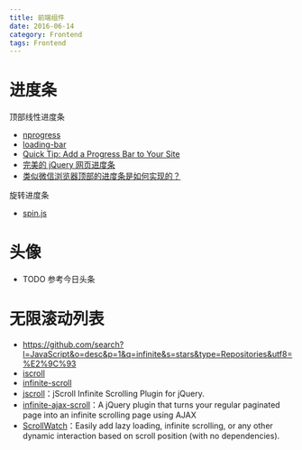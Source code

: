 ```yaml
---
title: 前端组件
date: 2016-06-14
category: Frontend
tags: Frontend
---
```


# 进度条
顶部线性进度条
- [nprogress](https://github.com/rstacruz/nprogress)
- [loading-bar](https://github.com/peachananr/loading-bar)
- [Quick Tip: Add a Progress Bar to Your Site](http://tutorialzine.com/2013/09/quick-tip-progress-bar/)
- [完美的 jQuery 网页进度条](http://loo2k.com/blog/jquery-loading-bar/)
- [类似微信浏览器顶部的进度条是如何实现的？](类似微信浏览器顶部的进度条是如何实现的？)

旋转进度条
- [spin.js](https://github.com/fgnass/spin.js)

# 头像
- TODO 参考今日头条

# 无限滚动列表
- https://github.com/search?l=JavaScript&o=desc&p=1&q=infinite&s=stars&type=Repositories&utf8=%E2%9C%93
- [iscroll](https://github.com/cubiq/iscroll)
- [infinite-scroll](https://github.com/infinite-scroll/infinite-scroll)
- [jscroll](https://github.com/pklauzinski/jscroll)：jScroll Infinite Scrolling Plugin for jQuery.
- [infinite-ajax-scroll](https://github.com/webcreate/infinite-ajax-scroll)：A jQuery plugin that turns your regular paginated page into an infinite scrolling page using AJAX
- [ScrollWatch](https://github.com/edull24/ScrollWatch)：Easily add lazy loading, infinite scrolling, or any other dynamic interaction based on scroll position (with no dependencies).
